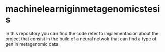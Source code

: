 # machinelearniginmetagenomicstesis
In this repository you can find the code refer to implementacion about the project that consist in the build of a neural netwok that can find a type of gen in metagenomic data

